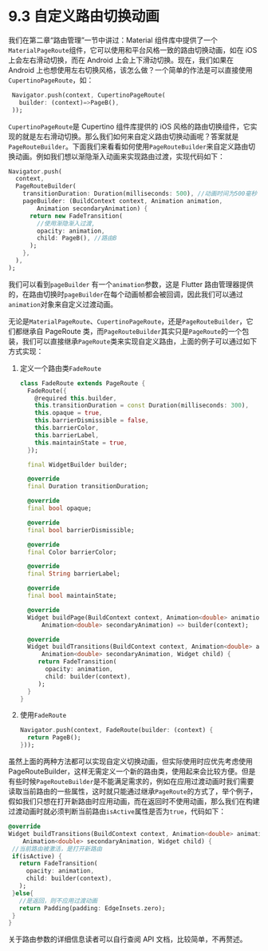 # 9.3 自定义路由切换动画

我们在第二章“路由管理”一节中讲过：Material 组件库中提供了一个`MaterialPageRoute`组件，它可以使用和平台风格一致的路由切换动画，如在 iOS 上会左右滑动切换，而在 Android 上会上下滑动切换。现在，我们如果在 Android 上也想使用左右切换风格，该怎么做？一个简单的作法是可以直接使用`CupertinoPageRoute`，如：

```dart
 Navigator.push(context, CupertinoPageRoute(
   builder: (context)=>PageB(),
 ));
```

`CupertinoPageRoute`是 Cupertino 组件库提供的 iOS 风格的路由切换组件，它实现的就是左右滑动切换。那么我们如何来自定义路由切换动画呢？答案就是`PageRouteBuilder`。下面我们来看看如何使用`PageRouteBuilder`来自定义路由切换动画。例如我们想以渐隐渐入动画来实现路由过渡，实现代码如下：

```dart
Navigator.push(
  context,
  PageRouteBuilder(
    transitionDuration: Duration(milliseconds: 500), //动画时间为500毫秒
    pageBuilder: (BuildContext context, Animation animation,
        Animation secondaryAnimation) {
      return new FadeTransition(
        //使用渐隐渐入过渡,
        opacity: animation,
        child: PageB(), //路由B
      );
    },
  ),
);
```

我们可以看到`pageBuilder` 有一个`animation`参数，这是 Flutter 路由管理器提供的，在路由切换时`pageBuilder`在每个动画帧都会被回调，因此我们可以通过`animation`对象来自定义过渡动画。

无论是`MaterialPageRoute`、`CupertinoPageRoute`，还是`PageRouteBuilder`，它们都继承自 PageRoute 类，而`PageRouteBuilder`其实只是`PageRoute`的一个包装，我们可以直接继承`PageRoute`类来实现自定义路由，上面的例子可以通过如下方式实现：

1. 定义一个路由类`FadeRoute`

   ```dart
   class FadeRoute extends PageRoute {
     FadeRoute({
       @required this.builder,
       this.transitionDuration = const Duration(milliseconds: 300),
       this.opaque = true,
       this.barrierDismissible = false,
       this.barrierColor,
       this.barrierLabel,
       this.maintainState = true,
     });

     final WidgetBuilder builder;

     @override
     final Duration transitionDuration;

     @override
     final bool opaque;

     @override
     final bool barrierDismissible;

     @override
     final Color barrierColor;

     @override
     final String barrierLabel;

     @override
     final bool maintainState;

     @override
     Widget buildPage(BuildContext context, Animation<double> animation,
         Animation<double> secondaryAnimation) => builder(context);

     @override
     Widget buildTransitions(BuildContext context, Animation<double> animation,
         Animation<double> secondaryAnimation, Widget child) {
        return FadeTransition(
          opacity: animation,
          child: builder(context),
        );
     }
   }
   ```

2. 使用`FadeRoute`

   ```dart
   Navigator.push(context, FadeRoute(builder: (context) {
     return PageB();
   }));
   ```

虽然上面的两种方法都可以实现自定义切换动画，但实际使用时应优先考虑使用 PageRouteBuilder，这样无需定义一个新的路由类，使用起来会比较方便。但是有些时候`PageRouteBuilder`是不能满足需求的，例如在应用过渡动画时我们需要读取当前路由的一些属性，这时就只能通过继承`PageRoute`的方式了，举个例子，假如我们只想在打开新路由时应用动画，而在返回时不使用动画，那么我们在构建过渡动画时就必须判断当前路由`isActive`属性是否为`true`，代码如下：

```dart
@override
Widget buildTransitions(BuildContext context, Animation<double> animation,
    Animation<double> secondaryAnimation, Widget child) {
 //当前路由被激活，是打开新路由
 if(isActive) {
   return FadeTransition(
     opacity: animation,
     child: builder(context),
   );
 }else{
   //是返回，则不应用过渡动画
   return Padding(padding: EdgeInsets.zero);
 }
}
```

关于路由参数的详细信息读者可以自行查阅 API 文档，比较简单，不再赘述。
